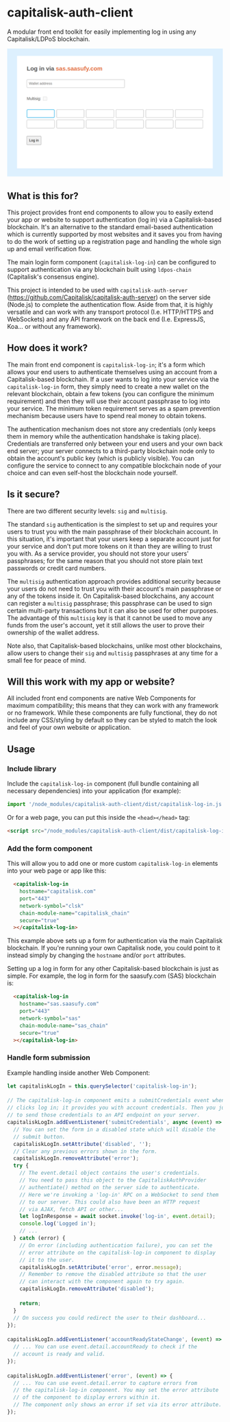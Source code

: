 # capitalisk-auth-client
A modular front end toolkit for easily implementing log in using any Capitalisk/LDPoS blockchain.

![Capitalisk log in form](./images/sample-form-screenshot.png)

## What is this for?

This project provides front end components to allow you to easily extend your app or website to support authentication (log in) via a Capitalisk-based blockchain.
It's an alternative to the standard email-based authentication which is currently supported by most websites and it saves you from having to do the work of setting up a registration page and handling the whole sign up and email verification flow.

The main login form component (`capitalisk-log-in`) can be configured to support authentication via any blockchain built using `ldpos-chain` (Capitalisk's consensus engine).

This project is intended to be used with `capitalisk-auth-server` (https://github.com/Capitalisk/capitalisk-auth-server) on the server side (Node.js) to complete the authentication flow. Aside from that, it is highly versatile and can work with any transport protocol (I.e. HTTP/HTTPS and WebSockets) and any API framework on the back end (I.e. ExpressJS, Koa... or without any framework).

## How does it work?

The main front end component is `capitalisk-log-in`; it's a form which allows your end users to authenticate themselves using an account from a Capitalisk-based blockchain.
If a user wants to log into your service via the `capitalisk-log-in` form, they simply need to create a new wallet on the relevant blockchain, obtain a few tokens (you can configure the minimum requirement) and then they will use their account passphrase to log into your service. The minimum token requirement serves as a spam prevention mechanism because users have to spend real money to obtain tokens.

The authentication mechanism does not store any credentials (only keeps them in memory while the authentication handshake is taking place).
Credentials are transferred only between your end users and your own back end server; your server connects to a third-party blockchain node only to obtain the account's public key (which is publicly visible). You can configure the service to connect to any compatible blockchain node of your choice and can even self-host the blockchain node yourself.

## Is it secure?

There are two different security levels: `sig` and `multisig`.

The standard `sig` authentication is the simplest to set up and requires your users to trust you with the main passphrase of their blockchain account.
In this situation, it's important that your users keep a separate account just for your service and don't put more tokens on it than they are willing to trust you with.
As a service provider, you should not store your users' passphrases; for the same reason that you should not store plain text passwords or credit card numbers.

The `multisig` authentication approach provides additional security because your users do not need to trust you with their account's main passphrase or any of the tokens inside it.
On Capitalisk-based blockchains, any account can register a `multisig` passphrase; this passphrase can be used to sign certain multi-party transactions but it can also be used for other purposes. The advantage of this `multisig` key is that it cannot be used to move any funds from the user's account, yet it still allows the user to prove their ownership of the wallet address.

Note also, that Capitalisk-based blockchains, unlike most other blockchains, allow users to change their `sig` and `multisig` passphrases at any time for a small fee for peace of mind.

## Will this work with my app or website?

All included front end components are native Web Components for maximum compatibility; this means that they can work with any framework or no framework.
While these components are fully functional, they do not include any CSS/styling by default so they can be styled to match the look and feel of your own website or application.

## Usage

### Include library

Include the `capitalisk-log-in` component (full bundle containing all necessary dependencies) into your application (for example):

```js
import '/node_modules/capitalisk-auth-client/dist/capitalisk-log-in.js';
```

Or for a web page, you can put this inside the `<head></head>` tag:

```html
<script src="/node_modules/capitalisk-auth-client/dist/capitalisk-log-in.js" type="module" async></script>
```

### Add the form component

This will allow you to add one or more custom `capitalisk-log-in` elements into your web page or app like this:

```html
  <capitalisk-log-in
    hostname="capitalisk.com"
    port="443"
    network-symbol="clsk"
    chain-module-name="capitalisk_chain"
    secure="true"
  ></capitalisk-log-in>
```

This example above sets up a form for authentication via the main Capitalisk blockchain. If you're running your own Capitalisk node, you could point to it instead simply by changing the `hostname` and/or `port` attributes.

Setting up a log in form for any other Capitalisk-based blockchain is just as simple.
For example, the log in form for the saasufy.com (SAS) blockchain is:

```html
  <capitalisk-log-in
    hostname="sas.saasufy.com"
    port="443"
    network-symbol="sas"
    chain-module-name="sas_chain"
    secure="true"
  ></capitalisk-log-in>
```

### Handle form submission

Example handling inside another Web Component:

```js
let capitaliskLogIn = this.querySelector('capitalisk-log-in');

// The capitalisk-log-in component emits a submitCredentials event when the user
// clicks log in; it provides you with account credentials. Then you just need
// to send those credentials to an API endpoint on your server.
capitaliskLogIn.addEventListener('submitCredentials', async (event) => {
  // You can set the form in a disabled state which will disable the
  // submit button.
  capitaliskLogIn.setAttribute('disabled', '');
  // Clear any previous errors shown in the form.
  capitaliskLogIn.removeAttribute('error');
  try {
    // The event.detail object contains the user's credentials.
    // You need to pass this object to the CapitaliskAuthProvider
    // authentiate() method on the server side to authenticate.
    // Here we're invoking a 'log-in' RPC on a WebSocket to send them
    // to our server. This could also have been an HTTP request
    // via AJAX, fetch API or other...
    let logInResponse = await socket.invoke('log-in', event.detail);
    console.log('Logged in');
    // ...
  } catch (error) {
    // On error (including authentication failure), you can set the
    // error attribute on the capitalisk-log-in component to display
    // it to the user.
    capitaliskLogIn.setAttribute('error', error.message);
    // Remember to remove the disabled attribute so that the user
    // can interact with the component again to try again.
    capitaliskLogIn.removeAttribute('disabled');

    return;
  }
  // On success you could redirect the user to their dashboard...
});

capitaliskLogIn.addEventListener('accountReadyStateChange', (event) => {
  // ... You can use event.detail.accountReady to check if the
  // account is ready and valid.
});

capitaliskLogIn.addEventListener('error', (event) => {
  // ... You can use event.detail.error to capture errors from
  // the capitalisk-log-in component. You may set the error attribute
  // of the component to display errors within it.
  // The component only shows an error if set via its error attribute.
});
```
